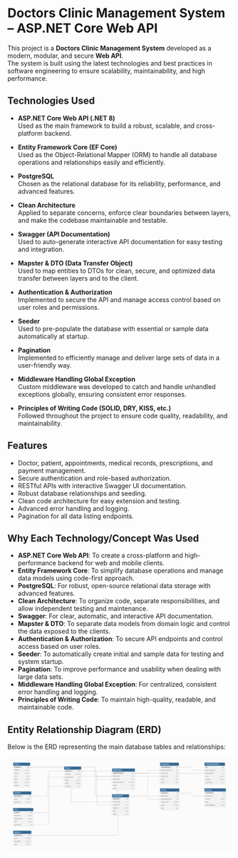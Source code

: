 # Doctors Clinic Management System – ASP.NET Core Web API

This project is a **Doctors Clinic Management System** developed as a modern, modular, and secure **Web API**.  
The system is built using the latest technologies and best practices in software engineering to ensure scalability, maintainability, and high performance.

## Technologies Used

- **ASP.NET Core Web API (.NET 8)**  
  Used as the main framework to build a robust, scalable, and cross-platform backend.

- **Entity Framework Core (EF Core)**  
  Used as the Object-Relational Mapper (ORM) to handle all database operations and relationships easily and efficiently.

- **PostgreSQL**  
  Chosen as the relational database for its reliability, performance, and advanced features.

- **Clean Architecture**  
  Applied to separate concerns, enforce clear boundaries between layers, and make the codebase maintainable and testable.

- **Swagger (API Documentation)**  
  Used to auto-generate interactive API documentation for easy testing and integration.

- **Mapster & DTO (Data Transfer Object)**  
  Used to map entities to DTOs for clean, secure, and optimized data transfer between layers and to the client.

- **Authentication & Authorization**  
  Implemented to secure the API and manage access control based on user roles and permissions.

- **Seeder**  
  Used to pre-populate the database with essential or sample data automatically at startup.

- **Pagination**  
  Implemented to efficiently manage and deliver large sets of data in a user-friendly way.

- **Middleware Handling Global Exception**  
  Custom middleware was developed to catch and handle unhandled exceptions globally, ensuring consistent error responses.

- **Principles of Writing Code (SOLID, DRY, KISS, etc.)**  
  Followed throughout the project to ensure code quality, readability, and maintainability.

## Features

- Doctor, patient, appointments, medical records, prescriptions, and payment management.
- Secure authentication and role-based authorization.
- RESTful APIs with interactive Swagger UI documentation.
- Robust database relationships and seeding.
- Clean code architecture for easy extension and testing.
- Advanced error handling and logging.
- Pagination for all data listing endpoints.

## Why Each Technology/Concept Was Used

- **ASP.NET Core Web API**: To create a cross-platform and high-performance backend for web and mobile clients.
- **Entity Framework Core**: To simplify database operations and manage data models using code-first approach.
- **PostgreSQL**: For robust, open-source relational data storage with advanced features.
- **Clean Architecture**: To organize code, separate responsibilities, and allow independent testing and maintenance.
- **Swagger**: For clear, automatic, and interactive API documentation.
- **Mapster & DTO**: To separate data models from domain logic and control the data exposed to the clients.
- **Authentication & Authorization**: To secure API endpoints and control access based on user roles.
- **Seeder**: To automatically create initial and sample data for testing and system startup.
- **Pagination**: To improve performance and usability when dealing with large data sets.
- **Middleware Handling Global Exception**: For centralized, consistent error handling and logging.
- **Principles of Writing Code**: To maintain high-quality, readable, and maintainable code.


## Entity Relationship Diagram (ERD)

Below is the ERD representing the main database tables and relationships:

![ERD Diagram](./Docs/ERD-Clinic-Project.png)  
